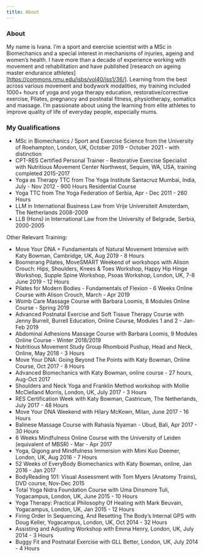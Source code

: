 ```yaml
---
title: About
---
```


### About

My name is Ivana. I’m a sport and exercise scientist with a MSc in Biomechanics
and a special interest in mechanisms of injuries, ageing and women’s health. I
have more than a decade of experience working with movement and rehabilitation
and have published [research on ageing master endurance athletes]
[https://commons.nmu.edu/isbs/vol40/iss1/36/]. Learning from the best across
various movement and bodywork modalities, my training included 1000+ hours of
yoga and yoga therapy education, restorative/corrective exercise, Pilates,
pregnancy and postnatal fitness, physiotherapy, somatics and massage. I’m
passionate about using the learning from elite athletes to improve quality of
life of everyday people, especially mums.

### My Qualifications

- MSc in Biomechanics / Sport and Exercise Science from the University of
  Roehampton, London, UK, October 2019 - October 2021 - with distinction
- CPT-RES Certified Personal Trainer - Restorative Exercise Specialist with
  Nutritious Movement Center Northwest, Sequim, WA, USA, training completed
  2015-2017
- Yoga as Therapy TTC from The Yoga Institute Santacruz Mumbai, India, July -
  Nov 2012 - 900 Hours Residential Course
- Yoga TTC from The Yoga Federation of Serbia, Apr - Dec 2011 - 260 Hours
- LLM in International Business Law from Vrije Universiteit Amsterdam, The
  Netherlands 2008-2009
- LLB (Hons) in International Law from the University of Belgrade, Serbia,
  2000-2005

Other Relevant Training:

- Move Your DNA + Fundamentals of Natural Movement Intensive with Katy Bowman,
  Cambridge, UK, Aug 2019 - 8 Hours
- Boomerang Pilates, MoveSMART Weekend of workshops with Alison Crouch: Hips,
  Shoulders, Knees & Toes Workshop, Happy Hip Hinge Workshop, Supple Spine
  Workshop, Psoas Workshop, London, UK, 7-8 June 2019 - 12 Hours
- Pilates for Modern Bodies - Fundamentals of Flexion - 6 Weeks Online Course
  with Alison Crouch, March - Apr 2019
- Womb Care Massage Course with Barbara Loomis, 8 Modules Online Course - Spring
  2019
- Advanced Postnatal Exercise and Soft Tissue Therapy Course with Jenny Burrell,
  Burrell Education, Online Course, Modules 1 and 2 - Jan-Feb 2019
- Abdominal Adhesions Massage Course with Barbara Loomis, 9 Modules Online
  Course - Winter 2018/2019
- Nutritious Movement Study Group Rhomboid Pushup, Head and Neck, Online, May
  2018 - 3 Hours
- Move Your DNA: Going Beyond The Points with Katy Bowman, Online Course, Oct
  2017 - 8 Hours
- Advanced Biomechanics with Katy Bowman, online course - 27 hours, Aug-Oct 2017
- Shoulders and Neck Yoga and Franklin Method workshop with Mollie McClelland
  Morris, London, UK, July 2017 - 3 Hours
- RES Certification Week with Katy Bowman, Castricum, The Netherlands, July
  2017 - 48 Hours
- Move Your DNA Weekend with Hilary McKown, Milan, June 2017 - 16 Hours
- Balinese Massage Course with Rahasia Nyaman - Ubud, Bali, Apr 2017 - 30 Hours
- 6 Weeks Mindfulness Online Course with the University of Leiden (equivalent of
  MBSR) - Mar - Apr 2017
- Yoga, Qigong and Mindfulness Immersion with Mimi Kuo Deemer, London, UK, Aug
  2016 - 7 Hours
- 52 Weeks of EveryBody Biomechanics with Katy Bowman, online, Jan 2016 - Jan
  2017
- BodyReading 101: Visual Assessment with Tom Myers (Anatomy Trains), DVD
  course, Nov-Dec 2015
- Total Yoga Nidra Foundation Course with Uma Dinsmore Tuli, Yogacampus, London,
  UK, June 2015 - 10 Hours
- Yoga Therapy: Practical Philosophy Of Healing with Mark Beuvain, Yogacampus,
  London, UK, Jan 2015 - 12 Hours
- Firing Order In Sequencing, And Resetting The Body’s Internal GPS with Doug
  Keller, Yogacampus, London, UK, Oct 2014 - 32 Hours
- Assisting and Adjusting Workshop with Emma Henry, London, UK, July 2014 - 3
  Hours
- Buggy Fit and Postnatal Exercise with GLL Better, London, UK, July 2014 - 4
  Hours
